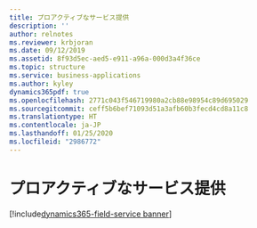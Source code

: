 ```yaml
---
title: プロアクティブなサービス提供
description: ''
author: relnotes
ms.reviewer: krbjoran
ms.date: 09/12/2019
ms.assetid: 8f93d5ec-aed5-e911-a96a-000d3a4f36ce
ms.topic: structure
ms.service: business-applications
ms.author: kyley
dynamics365pdf: true
ms.openlocfilehash: 2771c043f546719980a2cb88e98954c89d695029
ms.sourcegitcommit: ceff5b6bef71093d51a3afb60b3fecd4cd8a11c8
ms.translationtype: HT
ms.contentlocale: ja-JP
ms.lasthandoff: 01/25/2020
ms.locfileid: "2986772"
---
```

# <a name="proactive-service-delivery"></a>プロアクティブなサービス提供

[!include[dynamics365-field-service banner](../includes/dynamics365-field-service.md)]

<!--structure start-->

<!--structure end-->



